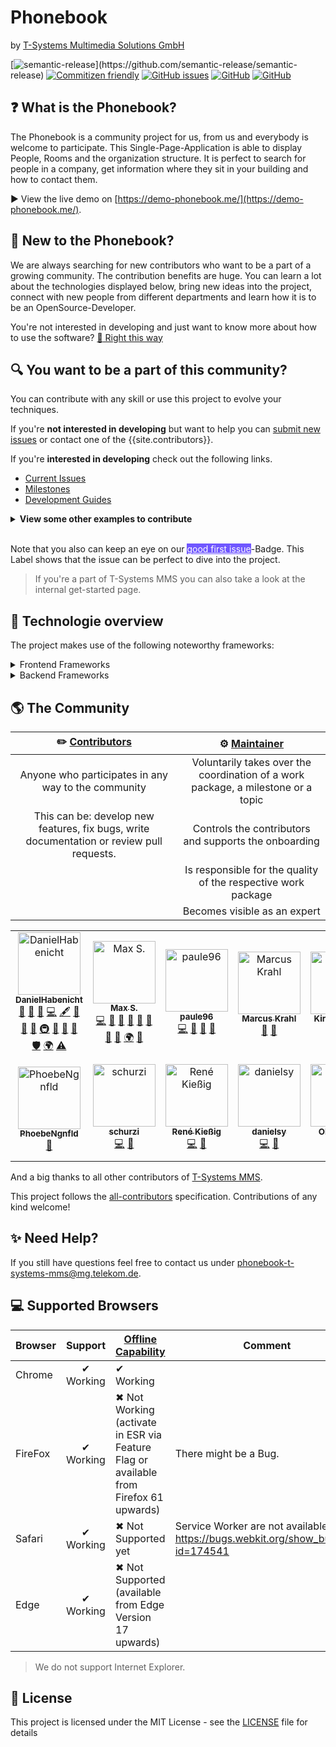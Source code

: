 # **Phonebook**
by [T-Systems Multimedia Solutions GmbH](https://www.t-systems-mms.com/)

[![semantic-release](https://img.shields.io/badge/%20%20%F0%9F%93%A6%F0%9F%9A%80-semantic--release-e10079.svg?)](https://github.com/semantic-release/semantic-release) [![Commitizen friendly](https://img.shields.io/badge/commitizen-friendly-brightgreen.svg)](http://commitizen.github.io/cz-cli/) [![GitHub issues](https://img.shields.io/github/issues/T-Systems-MMS/phonebook.svg?style=popout)](https://github.com/T-Systems-MMS/phonebook/issues) [![GitHub](https://img.shields.io/github/license/T-Systems-MMS/phonebook.svg)](https://github.com/T-Systems-MMS/phonebook/blob/master/LICENSE) [![GitHub](https://img.shields.io/badge/Documentation-GitHub--Pages-blueviolet.svg)](https://t-systems-mms.github.io/phonebook/)
  

## **:question: What is the Phonebook?**

The Phonebook is a community project for us, from us and everybody is welcome to participate.
This Single-Page-Application is able to display People, Rooms and the organization structure. It is perfect to search for people in a company, get information where they sit in your building and how to contact them.

:arrow_forward: View the live demo on [https://demo-phonebook.me/](https://demo-phonebook.me/).

## **:wave: New to the Phonebook?**
We are always searching for new contributors who want to be a part of a growing community. The contribution benefits are huge. You can learn a lot about the technologies displayed below, bring new ideas into the project, connect with new people from different departments and learn how it is to be an OpenSource-Developer.

You're not interested in developing and just want to know more about how to use the software? [:beginner: Right this way](https://t-systems-mms.github.io/phonebook/pages/user-docs/)

## **:mag: You want to be a part of this community?**

You can contribute with any skill or use this project to evolve your techniques.

If you're **not interested in developing** but want to help you can [submit new issues](https://github.com/T-Systems-MMS/phonebook/issues/new/choose) or contact one of the {{site.contributors}}.

If you're **interested in developing** check out the following links.
  * [Current Issues](https://github.com/T-Systems-MMS/phonebook/issues/)
  * [Milestones](https://github.com/T-Systems-MMS/phonebook/milestones) 
  * [Development Guides](https://t-systems-mms.github.io/phonebook/pages/development-guides/)

<details>
  <summary><b>View some other examples to contribute</b></summary>
<ul>
    <li>Review Pull Requests</li>
    <li>Test the Application and suggest new enhancements or report new bugs</li>
    <li>Design a cool Phonebook-Logo</li>
    <li>Develop a new User-Centered Design</li>
    <li>Provide Accessibility</li>
    <li>Write a User-Guide</li>
</ul>
</details><br>

Note that you also can keep an eye on our <a class="d-inline-block v-align-text-top" style="background-color: #7057ff; color: #ffffff" title="Good for newcomers" href="https://github.com/T-Systems-MMS/phonebook/issues?q=is%3Aissue+is%3Aopen+label%3A%22good+first+issue%22" target="_blank">good first issue</a>-Badge. This Label shows that the issue can be perfect to dive into the project.

> If you're a part of T-Systems MMS you can also take a look at the internal get-started page.

## **:electric_plug: Technologie overview**
The project makes use of the following noteworthy frameworks:

<details>
<summary>Frontend Frameworks</summary>
<ul>
  <li><a href="https://angular.io/" target="_blank">Angular</a>: The popular JavaScript framework is the base of this application. We also use the Angular routing for navigation to different views.</li>
  <li><a href="https://github.com/angular/angular-cli/" target="_blank">Angular CLI</a>:  Makes development and the build process of the application much easier. It encapsulates the Webpack build configuration and provides some reasonable conventions to follow instead. The CLI also provides some convenient commands to generate new components, services, etc.</li>
  <li><a href="https://material.angular.io/" target="_blank">Angular Material</a>: Provides components to build an application with Google's Material design. We use it as a basis for our graphical layout.</li>
</ul>
</details>
<details>
<summary>Backend Frameworks</summary>
<ul>
  <li><a href="https://traefik.io/" target="_blank">Traefik</a></li>
  <li><a href="https://www.nginx.com/" target="_blank">Nginx</a></li>
  <li><a href="https://www.docker.com/" target="_blank">Docker</a></li>
</ul>
</details>

## :earth_americas: **The Community**

| :pencil2: [Contributors ](https://github.com/T-Systems-MMS/phonebook/graphs/contributors ) | :gear: [Maintainer ](https://github.com/T-Systems-MMS/phonebook/blob/master/.github/CODEOWNERS ) |
| :----------------------------------------------------------------------------------------: | :----------------------------------------------------------------------------------------------: |
|                    Anyone who participates in any way to the community                     |        Voluntarily takes over the coordination of a work package, a milestone or a topic         |
| This can be: develop new features, fix bugs, write documentation or review pull requests.  |                      Controls the contributors and supports the onboarding                       |
|                                                                                            |                  Is responsible for the quality of the respective work package                   |
|                                                                                            |                                   Becomes visible as an expert                                   |

<!-- ALL-CONTRIBUTORS-LIST:START - Do not remove or modify this section -->
<!-- prettier-ignore -->
<table>
  <tr>
    <td align="center"><a href="https://danielhabenicht.github.io/"><img src="https://avatars3.githubusercontent.com/u/13590797?v=4" width="100px;" alt="DanielHabenicht"/><br /><sub><b>DanielHabenicht</b></sub></a><br /><a href="#question-DanielHabenicht" title="Answering Questions">💬</a> <a href="https://github.com/T-Systems-MMS/phonebook/issues?q=author%3ADanielHabenicht" title="Bug reports">🐛</a> <a href="#blog-DanielHabenicht" title="Blogposts">📝</a> <a href="https://github.com/T-Systems-MMS/phonebook/commits?author=DanielHabenicht" title="Code">💻</a> <a href="#content-DanielHabenicht" title="Content">🖋</a> <a href="https://github.com/T-Systems-MMS/phonebook/commits?author=DanielHabenicht" title="Documentation">📖</a> <a href="#design-DanielHabenicht" title="Design">🎨</a> <a href="#ideas-DanielHabenicht" title="Ideas, Planning, & Feedback">🤔</a> <a href="#infra-DanielHabenicht" title="Infrastructure (Hosting, Build-Tools, etc)">🚇</a> <a href="#maintenance-DanielHabenicht" title="Maintenance">🚧</a> <a href="#projectManagement-DanielHabenicht" title="Project Management">📆</a> <a href="#review-DanielHabenicht" title="Reviewed Pull Requests">👀</a> <a href="#security-DanielHabenicht" title="Security">🛡️</a> <a href="#translation-DanielHabenicht" title="Translation">🌍</a> <a href="https://github.com/T-Systems-MMS/phonebook/commits?author=DanielHabenicht" title="Tests">⚠️</a></td>
    <td align="center"><a href="https://github.com/mschwrdtnr"><img src="https://avatars1.githubusercontent.com/u/39745446?v=4" width="100px;" alt="Max S."/><br /><sub><b>Max S.</b></sub></a><br /><a href="https://github.com/T-Systems-MMS/phonebook/commits?author=mschwrdtnr" title="Code">💻</a> <a href="https://github.com/T-Systems-MMS/phonebook/issues?q=author%3Amschwrdtnr" title="Bug reports">🐛</a> <a href="#blog-mschwrdtnr" title="Blogposts">📝</a> <a href="https://github.com/T-Systems-MMS/phonebook/commits?author=mschwrdtnr" title="Documentation">📖</a> <a href="#ideas-mschwrdtnr" title="Ideas, Planning, & Feedback">🤔</a> <a href="#maintenance-mschwrdtnr" title="Maintenance">🚧</a> <a href="#projectManagement-mschwrdtnr" title="Project Management">📆</a> <a href="#review-mschwrdtnr" title="Reviewed Pull Requests">👀</a> <a href="#translation-mschwrdtnr" title="Translation">🌍</a> <a href="#question-mschwrdtnr" title="Answering Questions">💬</a></td>
    <td align="center"><a href="https://github.com/paule96"><img src="https://avatars1.githubusercontent.com/u/11291885?v=4" width="100px;" alt="paule96"/><br /><sub><b>paule96</b></sub></a><br /><a href="https://github.com/T-Systems-MMS/phonebook/commits?author=paule96" title="Code">💻</a> <a href="#ideas-paule96" title="Ideas, Planning, & Feedback">🤔</a> <a href="#maintenance-paule96" title="Maintenance">🚧</a> <a href="#review-paule96" title="Reviewed Pull Requests">👀</a></td>
    <td align="center"><a href="https://www.marcuskrahl.de"><img src="https://avatars0.githubusercontent.com/u/527426?v=4" width="100px;" alt="Marcus Krahl"/><br /><sub><b>Marcus Krahl</b></sub></a><br /><a href="#review-marcuskrahl" title="Reviewed Pull Requests">👀</a> <a href="#question-marcuskrahl" title="Answering Questions">💬</a></td>
    <td align="center"><a href="http://www.codez.one/"><img src="https://avatars1.githubusercontent.com/u/15778270?v=4" width="100px;" alt="Kirsten Kluge"/><br /><sub><b>Kirsten Kluge</b></sub></a><br /><a href="#question-kirkone" title="Answering Questions">💬</a> <a href="#review-kirkone" title="Reviewed Pull Requests">👀</a></td>
    <td align="center"><a href="https://github.com/GentleJames"><img src="https://avatars3.githubusercontent.com/u/53565550?v=4" width="100px;" alt="GentleJames"/><br /><sub><b>GentleJames</b></sub></a><br /><a href="https://github.com/T-Systems-MMS/phonebook/commits?author=GentleJames" title="Code">💻</a></td>
    <td align="center"><a href="https://github.com/J-C-O"><img src="https://avatars0.githubusercontent.com/u/47179422?v=4" width="100px;" alt="Julius T."/><br /><sub><b>Julius T.</b></sub></a><br /><a href="https://github.com/T-Systems-MMS/phonebook/commits?author=J-C-O" title="Code">💻</a></td>
  </tr>
  <tr>
    <td align="center"><a href="https://github.com/PhoebeNgnfld"><img src="https://avatars2.githubusercontent.com/u/54710033?v=4" width="100px;" alt="PhoebeNgnfld"/><br /><sub><b>PhoebeNgnfld</b></sub></a><br /><a href="https://github.com/T-Systems-MMS/phonebook/commits?author=PhoebeNgnfld" title="Documentation">📖</a></td>
    <td align="center"><a href="http://www.drachen-server.de"><img src="https://avatars3.githubusercontent.com/u/1736679?v=4" width="100px;" alt="schurzi"/><br /><sub><b>schurzi</b></sub></a><br /><a href="https://github.com/T-Systems-MMS/phonebook/commits?author=schurzi" title="Code">💻</a> <a href="#ideas-schurzi" title="Ideas, Planning, & Feedback">🤔</a></td>
    <td align="center"><a href="https://github.com/renkin"><img src="https://avatars0.githubusercontent.com/u/12253492?v=4" width="100px;" alt="René Kießig"/><br /><sub><b>René Kießig</b></sub></a><br /><a href="https://github.com/T-Systems-MMS/phonebook/commits?author=renkin" title="Code">💻</a> <a href="#ideas-renkin" title="Ideas, Planning, & Feedback">🤔</a></td>
    <td align="center"><a href="https://github.com/danielsy"><img src="https://avatars1.githubusercontent.com/u/8321455?v=4" width="100px;" alt="danielsy"/><br /><sub><b>danielsy</b></sub></a><br /><a href="https://github.com/T-Systems-MMS/phonebook/commits?author=danielsy" title="Code">💻</a> <a href="#ideas-danielsy" title="Ideas, Planning, & Feedback">🤔</a></td>
    <td align="center"><a href="https://www.oliverguhr.eu"><img src="https://avatars1.githubusercontent.com/u/3495355?v=4" width="100px;" alt="Oliver Guhr"/><br /><sub><b>Oliver Guhr</b></sub></a><br /><a href="https://github.com/T-Systems-MMS/phonebook/commits?author=oliverguhr" title="Code">💻</a> <a href="#ideas-oliverguhr" title="Ideas, Planning, & Feedback">🤔</a></td>
    <td align="center"><a href="https://github.com/FrankLambrette"><img src="https://avatars3.githubusercontent.com/u/55480780?v=4" width="100px;" alt="FrankLambrette"/><br /><sub><b>FrankLambrette</b></sub></a><br /><a href="https://github.com/T-Systems-MMS/phonebook/commits?author=FrankLambrette" title="Code">💻</a></td>
    <td align="center"><a href="https://github.com/Zeroks77"><img src="https://avatars2.githubusercontent.com/u/40673554?v=4" width="100px;" alt="Dominik Mangatter"/><br /><sub><b>Dominik Mangatter</b></sub></a><br /><a href="https://github.com/T-Systems-MMS/phonebook/commits?author=Zeroks77" title="Code">💻</a></td>
  </tr>
</table>

<!-- ALL-CONTRIBUTORS-LIST:END -->
And a big thanks to all other contributors of [T-Systems MMS](https://github.com/T-Systems-MMS).

This project follows the [all-contributors](https://github.com/all-contributors/all-contributors) specification. Contributions of any kind welcome!

## **:sparkles: Need Help?**
If you still have questions feel free to contact us under [phonebook-t-systems-mms@mg.telekom.de](mailto:phonebook-t-systems-mms@mg.telekom.de).

## **:computer: Supported Browsers**

| Browser |  Support  | [Offline Capability](https://caniuse.com/#feat=serviceworkers)                        | Comment                                                                              |
| ------- | :-------: | ------------------------------------------------------------------------------------- | ------------------------------------------------------------------------------------ |
| Chrome  | ✔ Working | ✔ Working                                                                             |                                                                                      |
| FireFox | ✔ Working | ✖ Not Working (activate in ESR via Feature Flag or available from Firefox 61 upwards) | There might be a Bug.                                                                |
| Safari  | ✔ Working | ✖ Not Supported yet                                                                   | Service Worker are not available yet: https://bugs.webkit.org/show_bug.cgi?id=174541 |
| Edge    | ✔ Working | ✖ Not Supported (available from Edge Version 17 upwards)                              |                                                                                      |

> We do not support Internet Explorer.

## **:page_with_curl: License**

This project is licensed under the MIT License - see the [LICENSE](LICENSE) file for details
